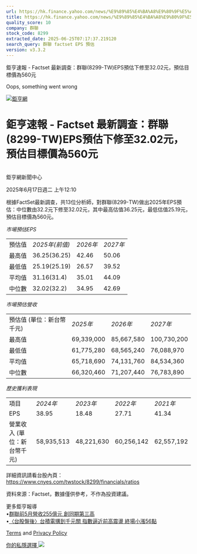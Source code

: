 ```yaml
---
url: https://hk.finance.yahoo.com/news/%E9%89%85%E4%BA%A8%E9%80%9F%E5%A0%B1-factset-%E6%9C%80%E6%96%B0%E8%AA%BF%E6%9F%A5-%E7%BE%A4%E8%81%AF-8299-041024077.html
title: https://hk.finance.yahoo.com/news/%E9%89%85%E4%BA%A8%E9%80%9F%E5%A0%B1-factset-%E6%9C%80%E6%96%B0%E8
quality_score: 10
company: 群聯
stock_code: 8299
extracted_date: 2025-06-25T07:17:37.219120
search_query: 群聯 factset EPS 預估
version: v3.3.2
---
```


鉅亨速報 - Factset 最新調查：群聯(8299-TW)EPS預估下修至32.02元，預估目標價為560元 


Oops, something went wrong

 

[![鉅亨網](https://s.yimg.com/ny/api/res/1.2/UM5hrThmhlnSiBO4o4qlLg--/YXBwaWQ9aGlnaGxhbmRlcjt3PTE0NjtoPTQ4O2NmPXdlYnA-/https://s.yimg.com/os/creatr-uploaded-images/2020-01/147c7630-36ab-11ea-ae7c-5ee7a0016555)](http://www.cnyes.com/ "鉅亨網")

# 鉅亨速報 - Factset 最新調查：群聯(8299-TW)EPS預估下修至32.02元，預估目標價為560元

![](data:image/gif;base64,R0lGODlhAQABAIAAAAAAAP///ywAAAAAAQABAAACAUwAOw==)

鉅亨網新聞中心

2025年6月17日週二 上午12:10

根據FactSet最新調查，共13位分析師，對群聯(8299-TW)做出2025年EPS預估：中位數由32.2元下修至32.02元，其中最高估值36.25元，最低估值25.19元，預估目標價為560元。

*市場預估EPS*

|  |  |  |  |
| --- | --- | --- | --- |
| 預估值 | *2025年(前值)* | *2026年* | *2027年* |
| 最高值 | 36.25(36.25) | 42.46 | 50.06 |
| 最低值 | 25.19(25.19) | 26.57 | 39.52 |
| 平均值 | 31.16(31.4) | 35.01 | 44.09 |
| 中位數 | 32.02(32.2) | 34.95 | 42.69 |

*市場預估營收*

|  |  |  |  |
| --- | --- | --- | --- |
| 預估值 (單位：新台幣千元) | *2025年* | *2026年* | *2027年* |
| 最高值 | 69,339,000 | 85,667,580 | 100,730,200 |
| 最低值 | 61,775,280 | 68,565,240 | 76,088,970 |
| 平均值 | 65,718,690 | 74,131,760 | 84,534,360 |
| 中位數 | 66,320,460 | 71,207,440 | 76,783,890 |

*歷史獲利表現*

|  |  |  |  |  |
| --- | --- | --- | --- | --- |
| 項目 | *2024年* | *2023年* | *2022年* | *2021年* |
| EPS | 38.95 | 18.48 | 27.71 | 41.34 |
| 營業收入 (單位：新台幣千元) | 58,935,513 | 48,221,630 | 60,256,142 | 62,557,192 |

詳細資訊請看台股內頁：  
<https://www.cnyes.com/twstock/8299/financials/ratios>

資料來源：Factset，數據僅供參考，不作為投資建議。

更多鉅亨報導  
•[群聯前5月營收255億元 創同期第三高](https://news.cnyes.com/news/id/6010571?utm_source=yahoo&utm_medium=RSS&utm_campaign=relate)  
•[〈台股盤後〉台積電搆到千元關 指數逼近前高震盪 終場小漲56點](https://news.cnyes.com/news/id/6008107?utm_source=yahoo&utm_medium=RSS&utm_campaign=relate)

[Terms](https://guce.yahoo.com/terms?locale=zh-Hant-HK)  and [Privacy Policy](https://guce.yahoo.com/privacy-policy?locale=zh-Hant-HK)

[你的私隱選擇 ![](https://s.yimg.com/dv/static/siteApp/img/privacy-choice-control.png)](https://guce.yahoo.com/state-controls?locale=zh-Hant-HK&state=VA)
